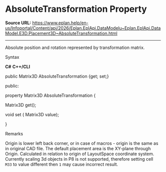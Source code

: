 # AbsoluteTransformation Property

**Source URL:** https://www.eplan.help/en-us/Infoportal/Content/api/2026/Eplan.EplApi.DataModelu~Eplan.EplApi.DataModel.E3D.Placement3D~AbsoluteTransformation.html

---

Absolute position and rotation represented by transformation matrix.

Syntax

**C#**
**C++/CLI**


public Matrix3D AbsoluteTransformation {get; set;}

public:

property Matrix3D AbsoluteTransformation {

   Matrix3D get();

   void set (    Matrix3D value);

}


Remarks

Origin is lower left back corner, or in case of macros - origin is the same as in original CAD file. The default placement area is the XY-plane through Origin. Calculated in relation to origin of LayoutSpace coordinate system. Currently scaling 3d objects in P8 is not supported, therefore setting cell `M33` to value different then `1` may cause incorrect result.
